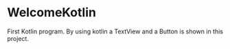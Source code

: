 # WelcomeKotlin
First Kotlin program.
By using kotlin a TextView and a Button is shown in this project.
